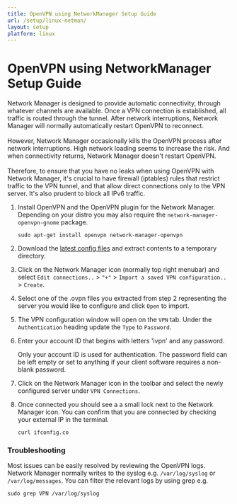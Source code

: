 ```yaml
---
title: OpenVPN using NetworkManager Setup Guide
url: /setup/linux-netman/
layout: setup
platform: linux
---
```

# OpenVPN using NetworkManager Setup Guide

<div markdown="1" class="notice notice--warning">
Network Manager is designed to provide automatic connectivity, through whatever channels are available. Once a VPN connection is established, all traffic is routed through the tunnel. After network interruptions, Network Manager will normally automatically restart OpenVPN to reconnect.
<br><br>
However, Network Manager occasionally kills the OpenVPN process after network interruptions. High network loading seems to increase the risk. And when connectivity returns, Network Manager doesn't restart OpenVPN.
<br><br>
Therefore, to ensure that you have no leaks when using OpenVPN with Network Manager, it's crucial to have firewall (iptables) rules that restrict traffic to the VPN tunnel, and that allow direct connections only to the VPN server. It's also prudent to block all IPv6 traffic.
</div>

1. Install OpenVPN and the OpenVPN plugin for the Network Manager. Depending on your distro you may also require the `network-manager-openvpn-gnome` package.

   ```
   sudo apt-get install openvpn network-manager-openvpn
   ```

2. Download the [latest config files](/releases/config/ivpn-openvpn-config.zip) and extract contents to a temporary directory.

3. Click on the Network Manager icon (normally top right menubar) and select `Edit connections..` > `"+"` > `Import a saved VPN configuration..` > `Create`.

4. Select one of the .ovpn files you extracted from step 2 representing the server you would like to configure and click `Open` to import.

5. The VPN configuration window will open on the `VPN` tab. Under the `Authentication` heading update the `Type` to `Password`.

6. Enter your account ID that begins with letters 'ivpn' and any password.

   <div markdown="1" class="notice notice--info">
   Only your account ID is used for authentication. The password field can be left empty or set to anything if your client software requires a non-blank password.
   </div>

7. Click on the Network Manager icon in the toolbar and select the newly configured server under `VPN Connections`.

8. Once connected you should see a a small lock next to the Network Manager icon. You can confirm that you are connected by checking your external IP in the terminal.

   ```
   curl ifconfig.co
   ```

### Troubleshooting

Most issues can be easily resolved by reviewing the OpenVPN logs. Network Manager normally writes to the syslog e.g. `/var/log/syslog` or `/var/log/messages`. You can filter the relevant logs by using grep e.g.

```
sudo grep VPN /var/log/syslog
```
